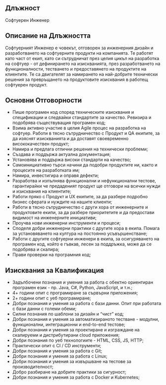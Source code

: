 ## Длъжност
Софтуерен Инженер

## Описание на Длъжността
Софтуерният Инженер е човекът, отговорен за инженерния дизайн и разработването на софтуерните продукти на компанията.
Те работят като част от екип, като си сътрудничат през целия цикъл на разработка на софтуер - от дефинирането на изискванията, през разработването на функционалности, тестването и предоставянето на продуктите на клиентите.
Те са двигателят за намирането на най-добрите технически решения за превръщането на продуктовите изисквания в работещ софтуерен продукт.

## Основни Отговорности
 - Пише програмен код според техническите изисквания и спецификации и следвайки стандартите за качество. Ревизира и подобрява съществуващия програмен код;
 - Взима активно участие в целия Agile процес на разработка на софтуер. Работи в тясно сътрудничество с Продукт и QA екипите, за да изяснят изискванията и да доставят своевременно висококачествен продукт;
 - Намира и предлага отлични решения на технически проблеми;
 - Създава и поддържа актуална документация;
 - Установява и поддържа високи стандарти на качество;
 - Самоинициативно търси начини да подобри продуктите ни, както и процесите на разработката им;
 - Намира, инвестигира и оправя дефекти;
 - Разработва и изпълнява функционални и нефункционални тестове, гарантирайки че предаденият продукт ще отговори на всички нужди и изисквания на клиентите;
 - Работи пряко с Продукт и UX екипите, за да разбере подробно бизнес сферата и нуждите на нашите клиенти;
 - Работи в тясно сътрудничество с други хора от инженерните и продуктовите екипи, за да разбере приоритетите и да предостави видимост на инженерните инициативи;
 - Проучва нови инженерни инструменти и процеси;
 - Споделя добри инженерни практики с другите хора в екипа. Помага за установяването на култура на постоянно усъвършенстване;
 - Работи с другите софтуерни инженери в екипа, за осигуряването на програмен код, който е гъвкав, лесен за поддръжка, може да се подобрява и скалира;
 - Прави проверки на програмния код;

## Изисквания за Квалификация
 - Задълбочени познания и умения за работа с обектно ориентиран програмен език - пр. Java, C#, Python, JavaScript, и т.н.;
 - 4+ години опит с програмиране за сървърни приложения;
 - 2+ години опит с уеб програмиране;
 - Добри познания и умения за работа с бази данни. Опит при работата с бази данни с големи обеми;
 - Силни познания по шаблони за дизайн и “чист” код;
 - Добри познания и умения за автоматизираното тестване - модулни, функционални, интеграционни и end-to-end тестове;
 - Добри познания и умения за проектиране и изграждане на скалируеми и дистрибутирани cloud приложения;
 - Добри познания по уеб технологиите - HTML, CSS, JS, HTTP;
 - Практически опит с CI / CD инструменти;
 - Добри познания и умения за работа с Git;
 - Добри познания и умения за работа с Linux;
 - Добри познания и умения за извършване на тестове за производителност;
 - Добро разбиране на добрите практики за сигурност;
 - Добри познания и умения за работа с  Docker и Kubernetes;

